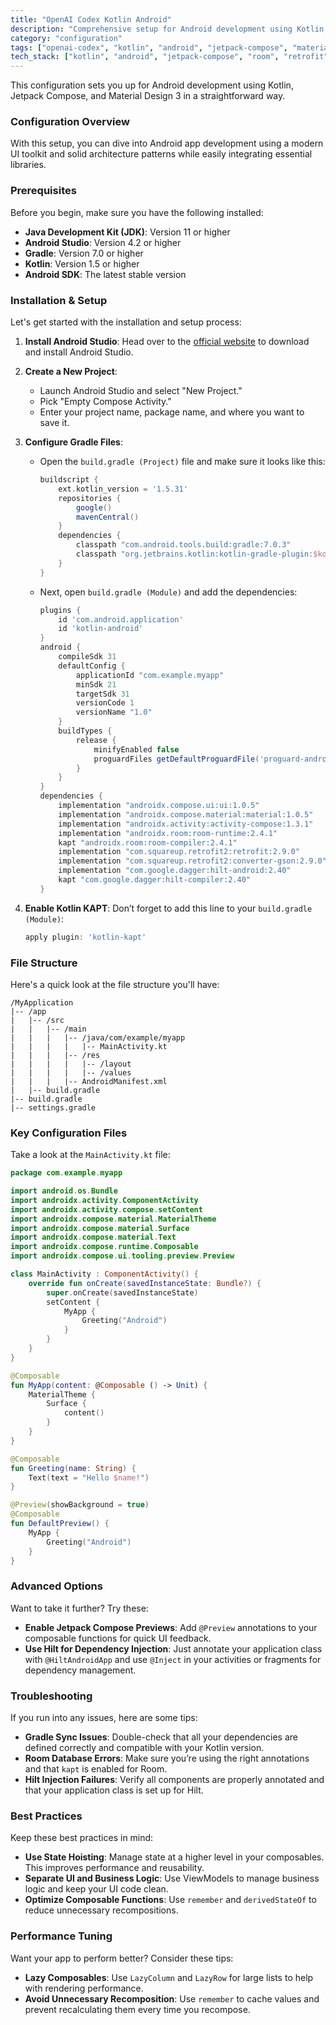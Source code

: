 ```yaml
---
title: "OpenAI Codex Kotlin Android"
description: "Comprehensive setup for Android development using Kotlin, Jetpack Compose, and Material Design 3."
category: "configuration"
tags: ["openai-codex", "kotlin", "android", "jetpack-compose", "material-design", "mobile"]
tech_stack: ["kotlin", "android", "jetpack-compose", "room", "retrofit", "hilt"]
---
```


This configuration sets you up for Android development using Kotlin, Jetpack Compose, and Material Design 3 in a straightforward way.

### Configuration Overview
With this setup, you can dive into Android app development using a modern UI toolkit and solid architecture patterns while easily integrating essential libraries.

### Prerequisites
Before you begin, make sure you have the following installed:
- **Java Development Kit (JDK)**: Version 11 or higher
- **Android Studio**: Version 4.2 or higher
- **Gradle**: Version 7.0 or higher
- **Kotlin**: Version 1.5 or higher
- **Android SDK**: The latest stable version

### Installation & Setup
Let's get started with the installation and setup process:

1. **Install Android Studio**: Head over to the [official website](https://developer.android.com/studio) to download and install Android Studio.
  
2. **Create a New Project**:
   - Launch Android Studio and select "New Project."
   - Pick "Empty Compose Activity."
   - Enter your project name, package name, and where you want to save it.
  
3. **Configure Gradle Files**:
   - Open the `build.gradle (Project)` file and make sure it looks like this:
     ```groovy
     buildscript {
         ext.kotlin_version = '1.5.31'
         repositories {
             google()
             mavenCentral()
         }
         dependencies {
             classpath "com.android.tools.build:gradle:7.0.3"
             classpath "org.jetbrains.kotlin:kotlin-gradle-plugin:$kotlin_version"
         }
     }
     ```
   - Next, open `build.gradle (Module)` and add the dependencies:
     ```groovy
     plugins {
         id 'com.android.application'
         id 'kotlin-android'
     }
     android {
         compileSdk 31
         defaultConfig {
             applicationId "com.example.myapp"
             minSdk 21
             targetSdk 31
             versionCode 1
             versionName "1.0"
         }
         buildTypes {
             release {
                 minifyEnabled false
                 proguardFiles getDefaultProguardFile('proguard-android-optimize.txt'), 'proguard-rules.pro'
             }
         }
     }
     dependencies {
         implementation "androidx.compose.ui:ui:1.0.5"
         implementation "androidx.compose.material:material:1.0.5"
         implementation "androidx.activity:activity-compose:1.3.1"
         implementation "androidx.room:room-runtime:2.4.1"
         kapt "androidx.room:room-compiler:2.4.1"
         implementation "com.squareup.retrofit2:retrofit:2.9.0"
         implementation "com.squareup.retrofit2:converter-gson:2.9.0"
         implementation "com.google.dagger:hilt-android:2.40"
         kapt "com.google.dagger:hilt-compiler:2.40"
     }
     ```
  
4. **Enable Kotlin KAPT**: Don’t forget to add this line to your `build.gradle (Module)`:
   ```groovy
   apply plugin: 'kotlin-kapt'
   ```

### File Structure
Here's a quick look at the file structure you'll have:
```
/MyApplication
|-- /app
|   |-- /src
|   |   |-- /main
|   |   |   |-- /java/com/example/myapp
|   |   |   |   |-- MainActivity.kt
|   |   |   |-- /res
|   |   |   |   |-- /layout
|   |   |   |   |-- /values
|   |   |   |-- AndroidManifest.xml
|   |-- build.gradle
|-- build.gradle
|-- settings.gradle
```

### Key Configuration Files
Take a look at the `MainActivity.kt` file:
```kotlin
package com.example.myapp

import android.os.Bundle
import androidx.activity.ComponentActivity
import androidx.activity.compose.setContent
import androidx.compose.material.MaterialTheme
import androidx.compose.material.Surface
import androidx.compose.material.Text
import androidx.compose.runtime.Composable
import androidx.compose.ui.tooling.preview.Preview

class MainActivity : ComponentActivity() {
    override fun onCreate(savedInstanceState: Bundle?) {
        super.onCreate(savedInstanceState)
        setContent {
            MyApp {
                Greeting("Android")
            }
        }
    }
}

@Composable
fun MyApp(content: @Composable () -> Unit) {
    MaterialTheme {
        Surface {
            content()
        }
    }
}

@Composable
fun Greeting(name: String) {
    Text(text = "Hello $name!")
}

@Preview(showBackground = true)
@Composable
fun DefaultPreview() {
    MyApp {
        Greeting("Android")
    }
}
```

### Advanced Options
Want to take it further? Try these:
- **Enable Jetpack Compose Previews**: Add `@Preview` annotations to your composable functions for quick UI feedback.
- **Use Hilt for Dependency Injection**: Just annotate your application class with `@HiltAndroidApp` and use `@Inject` in your activities or fragments for dependency management.

### Troubleshooting
If you run into any issues, here are some tips:
- **Gradle Sync Issues**: Double-check that all your dependencies are defined correctly and compatible with your Kotlin version.
- **Room Database Errors**: Make sure you’re using the right annotations and that `kapt` is enabled for Room.
- **Hilt Injection Failures**: Verify all components are properly annotated and that your application class is set up for Hilt.

### Best Practices
Keep these best practices in mind:
- **Use State Hoisting**: Manage state at a higher level in your composables. This improves performance and reusability.
- **Separate UI and Business Logic**: Use ViewModels to manage business logic and keep your UI code clean.
- **Optimize Composable Functions**: Use `remember` and `derivedStateOf` to reduce unnecessary recompositions.

### Performance Tuning
Want your app to perform better? Consider these tips:
- **Lazy Composables**: Use `LazyColumn` and `LazyRow` for large lists to help with rendering performance.
- **Avoid Unnecessary Recomposition**: Use `remember` to cache values and prevent recalculating them every time you recompose.